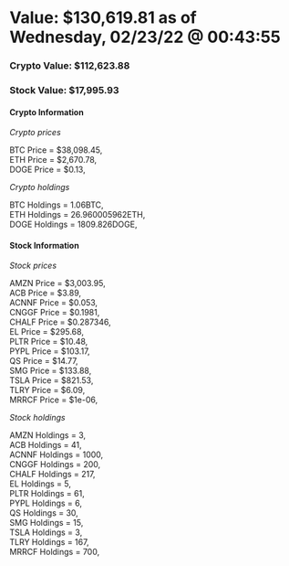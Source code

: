 # Value: $130,619.81 as of Wednesday, 02/23/22 @ 00:43:55 

### Crypto Value: $112,623.88

### Stock Value: $17,995.93

#### Crypto Information 
*Crypto prices* 

BTC Price = $38,098.45,  
ETH Price = $2,670.78,  
DOGE Price = $0.13,  


*Crypto holdings* 

BTC Holdings = 1.06BTC,  
ETH Holdings = 26.960005962ETH,  
DOGE Holdings = 1809.826DOGE,  


#### Stock Information 

*Stock prices* 

AMZN Price = $3,003.95,  
ACB Price = $3.89,  
ACNNF Price = $0.053,  
CNGGF Price = $0.1981,  
CHALF Price = $0.287346,  
EL Price = $295.68,  
PLTR Price = $10.48,  
PYPL Price = $103.17,  
QS Price = $14.77,  
SMG Price = $133.88,  
TSLA Price = $821.53,  
TLRY Price = $6.09,  
MRRCF Price = $1e-06,  


*Stock holdings* 

AMZN Holdings = 3,  
ACB Holdings = 41,  
ACNNF Holdings = 1000,  
CNGGF Holdings = 200,  
CHALF Holdings = 217,  
EL Holdings = 5,  
PLTR Holdings = 61,  
PYPL Holdings = 6,  
QS Holdings = 30,  
SMG Holdings = 15,  
TSLA Holdings = 3,  
TLRY Holdings = 167,  
MRRCF Holdings = 700,  


